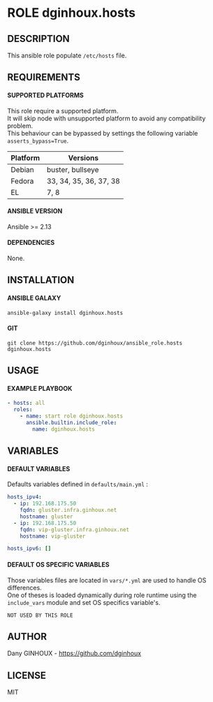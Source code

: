 # ROLE dginhoux.hosts



## DESCRIPTION

This ansible role populate `/etc/hosts` file.




## REQUIREMENTS

#### SUPPORTED PLATFORMS

This role require a supported platform.<br />
It will skip node with unsupported platform to avoid any compatibility problem.<br />
This behaviour can be bypassed by settings the following variable `asserts_bypass=True`.

| Platform | Versions |
|----------|----------|
| Debian | buster, bullseye |
| Fedora | 33, 34, 35, 36, 37, 38 |
| EL | 7, 8 |

#### ANSIBLE VERSION

Ansible >= 2.13

#### DEPENDENCIES

None.



## INSTALLATION

#### ANSIBLE GALAXY

```shell
ansible-galaxy install dginhoux.hosts
```
#### GIT

```shell
git clone https://github.com/dginhoux/ansible_role.hosts dginhoux.hosts
```


## USAGE

#### EXAMPLE PLAYBOOK

```yaml
- hosts: all
  roles:
    - name: start role dginhoux.hosts
      ansible.builtin.include_role:
        name: dginhoux.hosts
```


## VARIABLES

#### DEFAULT VARIABLES

Defaults variables defined in `defaults/main.yml` : 

```yaml
hosts_ipv4:
  - ip: 192.168.175.50
    fqdn: gluster.infra.ginhoux.net
    hostname: gluster
  - ip: 192.168.175.50
    fqdn: vip-gluster.infra.ginhoux.net
    hostname: vip-gluster

hosts_ipv6: []
```

#### DEFAULT OS SPECIFIC VARIABLES

Those variables files are located in `vars/*.yml` are used to handle OS differences.<br />
One of theses is loaded dynamically during role runtime using the `include_vars` module and set OS specifics variable's.

`NOT USED BY THIS ROLE`


## AUTHOR

Dany GINHOUX - https://github.com/dginhoux



## LICENSE

MIT

